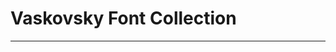 # Vaskovsky Font Collection
________________________________________________________________________________

